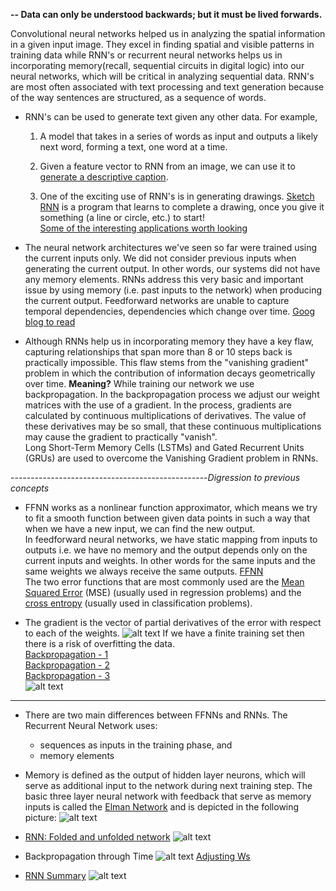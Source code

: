 **-- Data can only be understood backwards; but it must be lived forwards.**

Convolutional neural networks helped us in analyzing the spatial information in a given input image. They excel in finding spatial and visible patterns in training data while RNN's or recurrent neural networks helps us in incorporating memory(recall,  sequential circuits in digital logic) into our neural networks, which will be critical in analyzing sequential data. RNN's are most often associated with text processing and text generation because of the way sentences are structured, as a sequence of words.

 * RNN's can be used to generate text given any other data. For example,
   1. A model that takes in a series of words as input and outputs a likely next word, forming a text, one word at a time.

   1. Given a feature vector to RNN from an image, we can use it to [generate a descriptive caption](https://github.com/yunjey/pytorch-tutorial/tree/master/tutorials/03-advanced/image_captioning).

   3. One of the exciting use of RNN's is in generating drawings. [Sketch RNN](https://magenta.tensorflow.org/assets/sketch_rnn_demo/index.html) is a program that learns to complete a drawing, once you give it something (a line or circle, etc.) to start!<br/>[Some of the interesting applications worth looking](https://www.youtube.com/watch?v=6JbTNARuKII)

* The neural network architectures we've seen so far were trained using the current inputs only. We did not consider previous inputs when generating the current output. In other words, our systems did not have any memory elements. RNNs address this very basic and important issue by using memory (i.e. past inputs to the network) when producing the current output. Feedforward networks are unable to capture temporal dependencies, dependencies which change over time.
[Goog blog to read](https://skymind.ai/wiki/lstm)

* Although RNNs help us in incorporating memory they have a key flaw, capturing relationships that span more than 8 or 10 steps back is practically impossible. This flaw stems from the "vanishing gradient" problem in which the contribution of information decays geometrically over time. **Meaning?** While training our network we use backpropagation. In the backpropagation process we adjust our weight matrices with the use of a gradient. In the process, gradients are calculated by continuous multiplications of derivatives. The value of these derivatives may be so small, that these continuous multiplications may cause the gradient to practically "vanish".<br/> Long Short-Term Memory Cells (LSTMs) and Gated Recurrent Units (GRUs)  are used to overcome the Vanishing Gradient problem in RNNs.

-------------------------------------------------*Digression to previous concepts*
* FFNN works as a nonlinear function approximator, which means we try to fit a smooth function between given data points in such a way that when we have a new input, we can find the new output.<br/>
In feedforward neural networks, we have static mapping from inputs to outputs i.e. we have no memory and the output depends only on the current inputs and weights. In other words for the same inputs and the same weights we always receive the same outputs. [FFNN](https://www.youtube.com/watch?v=FfPjaGcZODc) <br/>The two error functions that are most commonly used are the [Mean Squared Error](https://en.wikipedia.org/wiki/Mean_squared_error) (MSE) (usually used in regression problems) and the [cross entropy](https://www.ics.uci.edu/~pjsadows/notes.pdf) (usually used in classification problems).

* The gradient is the vector of partial derivatives of the error with respect to each of the weights. ![alt text](Images/Delta_W.png) If we have a finite training set then there is a risk of overfitting the data.<br/> [Backpropagation - 1](https://www.youtube.com/watch?v=3k72z_WaeXg)<br/> [Backpropagation - 2](https://www.youtube.com/watch?v=YAhIBOnbt54)<br/> [Backpropagation - 3](https://www.youtube.com/watch?v=yiSwuMP2UIA)<br/> ![alt text](Images/Back.png)
----------------------------------------------------------------------

* There are two main differences between FFNNs and RNNs. The Recurrent Neural Network uses:
    - sequences as inputs in the training phase, and
    - memory elements

 * Memory is defined as the output of hidden layer neurons, which will serve as additional input to the network during next training step. The basic three layer neural network with feedback that serve as memory inputs is called the [Elman Network](https://en.wikipedia.org/wiki/Recurrent_neural_network#Elman_networks_and_Jordan_networks) and is depicted in the following picture: ![alt text](Images/Elman.png "Source: Wikipedia")

 * [RNN: Folded and unfolded network](https://www.youtube.com/watch?v=wsif3p5t7CI) ![alt text](Images/RNN.png)

 * Backpropagation through Time ![alt text](Images/BPTT.png) [Adjusting Ws](https://www.youtube.com/watch?v=bUU9BEQw0IA)<br/>
 * [RNN Summary](https://www.youtube.com/watch?v=nXP0oGGRrO8) ![alt text](Images/RNN_summary.png)
